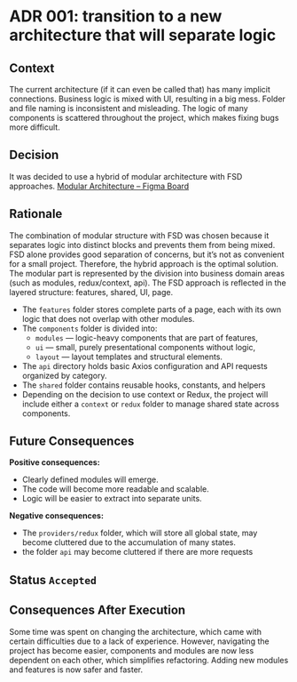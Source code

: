 # ADR 001: transition to a new architecture that will separate logic

## Context

The current architecture (if it can even be called that) has many implicit connections. Business logic is mixed with UI, resulting in a big mess. Folder and file naming is inconsistent and misleading. The logic of many components is scattered throughout the project, which makes fixing bugs more difficult.

## Decision

It was decided to use a hybrid of modular architecture with FSD approaches.
[Modular Architecture – Figma Board](https://www.figma.com/board/6AzSNO2163kj5YYHm2w5sw/Player_update?node-id=0-1&t=VyVJ4I1cBvWoGu1E-1)

## Rationale

The combination of modular structure with FSD was chosen because it separates logic into distinct blocks and prevents them from being mixed. FSD alone provides good separation of concerns, but it’s not as convenient for a small project. Therefore, the hybrid approach is the optimal solution. The modular part is represented by the division into business domain areas (such as modules, redux/context, api).
The FSD approach is reflected in the layered structure: features, shared, UI, page.

- The `features` folder stores complete parts of a page, each with its own logic that does not overlap with other modules.
- The `components` folder is divided into:
  - `modules` — logic-heavy components that are part of features,
  - `ui` — small, purely presentational components without logic,
  - `layout` — layout templates and structural elements.
- The `api` directory holds basic Axios configuration and API requests organized by category.
- The `shared` folder contains reusable hooks, constants, and helpers 
- Depending on the decision to use context or Redux, the project will include either a `context` or `redux` folder to manage shared state across components.


## Future Consequences

**Positive consequences:**

- Clearly defined modules will emerge.
- The code will become more readable and scalable.
- Logic will be easier to extract into separate units.

**Negative consequences:**

- The `providers/redux` folder, which will store all global state, may become cluttered due to the accumulation of many states.
- the folder `api` may become cluttered if there are more requests

## Status `Accepted`

## Consequences After Execution

Some time was spent on changing the architecture, which came with certain difficulties due to a lack of experience. However, navigating the project has become easier, components and modules are now less dependent on each other, which simplifies refactoring. Adding new modules and features is now safer and faster.
